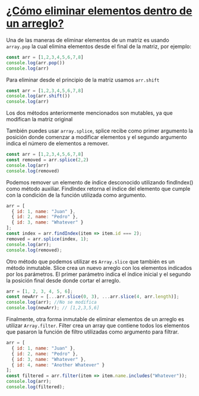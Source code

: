 # [¿Cómo eliminar elementos dentro de un arreglo?](https://egghead.io/lessons/javascript-como-eliminar-elementos-dentro-de-un-arreglo)

<TimeStamp start="0:09" end="0:16">

Una de las maneras de eliminar elementos de un matriz es usando `array.pop` la cual elimina elementos desde el final de la matriz, por ejemplo: 

```jsx
const arr = [1,2,3,4,5,6,7,8]
console.log(arr.pop())
console.log(arr)
```

</TimeStamp>
<TimeStamp start="0:17" end="0:22">


Para eliminar desde el principio de la matriz usamos `arr.shift`

```jsx
const arr = [1,2,3,4,5,6,7,8]
console.log(arr.shift())
console.log(arr)
```

</TimeStamp>

<TimeStamp start="0:23" end="0:28">

Los dos métodos anteriormente mencionados son mutables, ya que modifican la matriz original 

</TimeStamp>

<TimeStamp start="0:30" end="0:44">


También puedes usar `array.splice`, splice recibe como primer argumento la posición donde comenzar a modificar elementos y el segundo argumento indica el número de elementos a remover.

```jsx
const arr = [1,2,3,4,5,6,7,8]
const removed = arr.splice(2,2)
console.log(arr)
console.log(removed)
```

</TimeStamp>

<TimeStamp start="0:47" end="1:00">

Podemos remover un elemento de índice desconocido utilizando findIndex() como método auxiliar. FindIndex retorna el índice del elemento que cumple con la condición de la función utilizada como argumento. 


```jsx
arr = [
  { id: 1, name: "Juan" },
  { id: 2, name: "Pedro" },
  { id: 3, name: "Whatever" }
];
const index = arr.findIndex(item => item.id === 2);
removed = arr.splice(index, 1);
console.log(arr);
console.log(removed);
```

</TimeStamp>

<TimeStamp start="1:11" end="1:29">

Otro método que podemos utilizar es `Array.slice` que también es un método inmutable. Slice crea un nuevo arreglo con los elementos indicados por los parámetros. El primer parámetro indica el índice inicial y el segundo la posición final desde donde cortar el arreglo.

```jsx
arr = [1, 2, 3, 4, 5, 6];
const newArr = [...arr.slice(0, 3), ...arr.slice(4, arr.length)];
console.log(arr); //No se modifica
console.log(newArr); // [1,2,3,5,6]
```

</TimeStamp>


<TimeStamp start="1:48" end="2:00">

Finalmente, otra forma inmutable de eliminar elementos de un arreglo es utilizar `Array.filter`. Filter crea un array que contiene todos los elementos que pasaron la función de filtro utilizadas como argumento para filtrar. 

```jsx
arr = [
  { id: 1, name: "Juan" },
  { id: 2, name: "Pedro" },
  { id: 3, name: "Whatever" },
  { id: 4, name: "Another Whatever" }
];
const filtered = arr.filter(item => item.name.includes("Whatever"));
console.log(arr);
console.log(filtered);
```

</TimeStamp>


